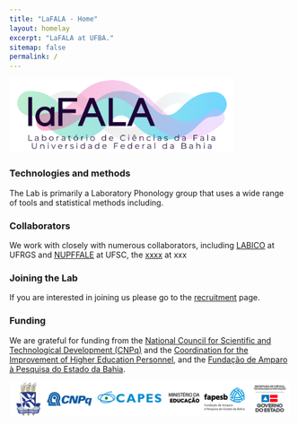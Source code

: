 ```yaml
---
title: "LaFALA - Home"
layout: homelay
excerpt: "LaFALA at UFBA."
sitemap: false
permalink: /
---
```


<p align="left">
  <img src="/images/lafala1.png" width="400"/>
</p>



### Technologies and methods
The Lab is primarily a Laboratory Phonology group that uses a wide range of tools and statistical methods including.

### Collaborators
We work with closely with numerous collaborators, including [LABICO](https://www.mstatelab.com/) at UFRGS and [NUPFFALE](https://benderlab.ucsf.edu/lab-members) at UFSC, the [xxxx](https://www.psychiatry.pitt.edu/about-us/our-people/faculty/bernie-j-devlin-phd) at xxx

### Joining the Lab
If you are interested in joining us please go to the [recruitment](recruitment) page.

### Funding
We are grateful for funding from the [National Council for Scientific and Technological Development (CNPq)](https://www.gov.br/cnpq/pt-br) and the [Coordination for the Improvement of Higher Education Personnel](https://www.gov.br/capes/pt-br), and the [Fundação de Amparo à Pesquisa do Estado da Bahia](http://www.fapesb.ba.gov.br/).



<p align="center">
  <img src="/images/logos.png" width="500"/>
</p>


